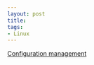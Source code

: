 ```yaml
---
layout: post
title: 
tags:
- Linux
---
```


[Configuration management](https://www.debian.org/doc/packaging-manuals/debconf_specification.html)

